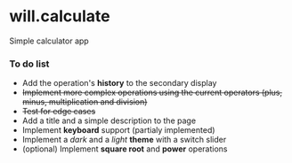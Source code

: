 # will.calculate
Simple calculator app

<h3>To do list</h3>
<ul>
<li>Add the operation's <b>history</b> to the secondary display</li>
<li><strike>Implement more complex operations using the current operators (plus, minus, multiplication and division)</strike></li>
<li><strike>Test for edge cases</strike></li>
<li>Add a title and a simple description to the page</li>
<li>Implement <b>keyboard</b> support (partialy implemented)</li>
<li>Implement a <i>dark</i> and a <i>light</i> <b>theme</b> with a switch slider</li>
<li>(optional) Implement <b>square root</b> and <b>power</b> operations</li>

</ul>

